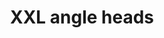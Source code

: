 --- 
title :  "XXL angle heads "
category : "Machine tooling technology"
short_desc :  "At BENZ you can find your ideal large drilling head. The XXL angle heads will be adjusted to your requirements. "
long_desc : "We accompany you from brainstorming to inspection of the final machine, always according to your expectations. Our assortment ranges from compact heads to XXL units. BENZ stands for high-end solutions in the fields of machine tooling technology and specialty solutions. We manufacture your large drill head to your specifications! "
img : "/images/xxl.png"
series: "/benz/metal/technology/"
link: "xxl-angle-heads"
---